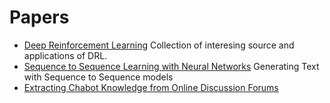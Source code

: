 # Papers

* [Deep Reinforcement Learning](https://arxiv.org/abs/1701.07274) Collection of interesing source and applications of DRL.
* [Sequence to Sequence Learning with Neural Networks](https://arxiv.org/abs/1409.3215) Generating Text with Sequence to Sequence models
* [Extracting Chabot Knowledge from Online Discussion Forums](http://www.ijcai.org/Proceedings/07/Papers/066.pdf)
